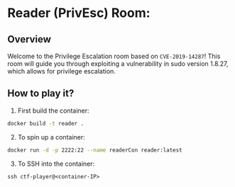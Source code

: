 # Reader (PrivEsc) Room:
##  Overview

Welcome to the Privilege Escalation room based on `CVE-2019-14287`! This room will guide you through exploiting a vulnerability in sudo version 1.8.27, which allows for privilege escalation.


## How to play it?

1. First build the container:
```bash
docker build -t reader .
```

2. To spin up a container:
```bash
docker run -d -p 2222:22 --name readerCon reader:latest
```

3. To SSH into the container:
```
ssh ctf-player@<container-IP>
```

